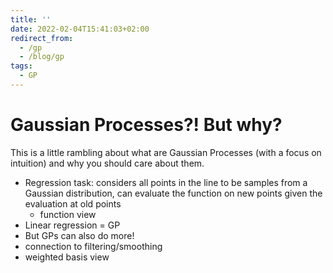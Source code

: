 ```yaml
---
title: ''
date: 2022-02-04T15:41:03+02:00
redirect_from:
  - /gp
  - /blog/gp
tags:
  - GP
---
```


# Gaussian Processes?! But why?

This is a little rambling about what are Gaussian Processes (with a focus on intuition) and why you should care about them. 

- Regression task: considers all points in the line to be samples from a Gaussian distribution, can evaluate the function on new points given the evaluation at old points
  - function view
- Linear regression = GP
- But GPs can also do more!
- connection to filtering/smoothing
- weighted basis view
  
  
